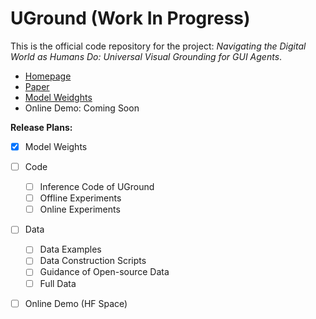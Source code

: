 # UGround (Work In Progress)
This is the official code repository for the project: *Navigating the Digital World as Humans Do: Universal Visual Grounding for GUI Agents*.
- [Homepage](https://osu-nlp-group.github.io/UGround)
- [Paper](https://github.com/OSU-NLP-Group/UGround/blob/gh-pages/static/papers/UGround_paper.pdf)
- [Model Weidghts](https://huggingface.co/osunlp/UGround)
- Online Demo: Coming Soon

**Release Plans:**

- [x] Model Weights
- [ ] Code
  - [ ] Inference Code of UGround
  - [ ] Offline Experiments
  - [ ] Online Experiments
- [ ] Data
  - [ ] Data Examples
  - [ ] Data Construction Scripts
  - [ ] Guidance of Open-source Data 
  - [ ] Full Data
- [ ] Online Demo (HF Space)

